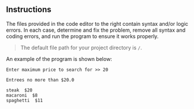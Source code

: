 ## Instructions

The files provided in the code editor to the right contain syntax and/or logic errors. In each case, determine and fix the problem, remove all syntax and coding errors, and run the program to ensure it works properly.

> The default file path for your project directory is `/`.

An example of the program is shown below:

```
Enter maximum price to search for >> 20

Entrees no more than $20.0

steak  $20
macaroni  $8
spaghetti  $11
```
